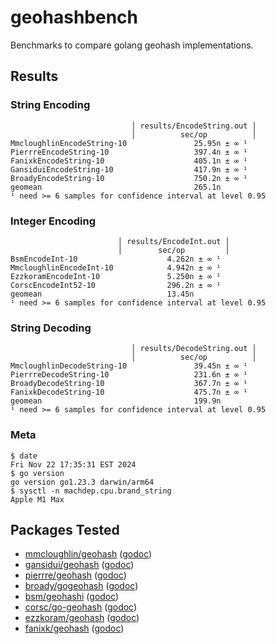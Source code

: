 # geohashbench
Benchmarks to compare golang geohash implementations.

## Results

### String Encoding

```
                           │ results/EncodeString.out │
                           │          sec/op          │
MmcloughlinEncodeString-10               25.95n ± ∞ ¹
PierrreEncodeString-10                   397.4n ± ∞ ¹
FanixkEncodeString-10                    405.1n ± ∞ ¹
GansiduiEncodeString-10                  417.9n ± ∞ ¹
BroadyEncodeString-10                    750.2n ± ∞ ¹
geomean                                  265.1n
¹ need >= 6 samples for confidence interval at level 0.95

```

### Integer Encoding

```
                        │ results/EncodeInt.out │
                        │        sec/op         │
BsmEncodeInt-10                    4.262n ± ∞ ¹
MmcloughlinEncodeInt-10            4.942n ± ∞ ¹
EzzkoramEncodeInt-10               5.250n ± ∞ ¹
CorscEncodeInt52-10                296.2n ± ∞ ¹
geomean                            13.45n
¹ need >= 6 samples for confidence interval at level 0.95

```

### String Decoding

```
                           │ results/DecodeString.out │
                           │          sec/op          │
MmcloughlinDecodeString-10               39.45n ± ∞ ¹
PierrreDecodeString-10                   231.6n ± ∞ ¹
BroadyDecodeString-10                    367.7n ± ∞ ¹
FanixkDecodeString-10                    475.7n ± ∞ ¹
geomean                                  199.9n
¹ need >= 6 samples for confidence interval at level 0.95

```

### Meta

```
$ date
Fri Nov 22 17:35:31 EST 2024
$ go version
go version go1.23.3 darwin/arm64
$ sysctl -n machdep.cpu.brand_string
Apple M1 Max

```

## Packages Tested

* [mmcloughlin/geohash](https://github.com/mmcloughlin/geohash) ([godoc](https://godoc.org/github.com/mmcloughlin/geohash))
* [gansidui/geohash](https://github.com/gansidui/geohash) ([godoc](https://godoc.org/github.com/gansidui/geohash))
* [pierrre/geohash](https://github.com/pierrre/geohash) ([godoc](https://godoc.org/github.com/pierrre/geohash))
* [broady/gogeohash](https://github.com/broady/gogeohash) ([godoc](https://godoc.org/github.com/broady/gogeohash))
* [bsm/geohashi](https://github.com/bsm/geohashi) ([godoc](https://godoc.org/github.com/bsm/geohashi))
* [corsc/go-geohash](https://github.com/corsc/go-geohash) ([godoc](https://godoc.org/github.com/corsc/go-geohash))
* [ezzkoram/geohash](https://github.com/ezzkoram/geohash) ([godoc](https://godoc.org/github.com/ezzkoram/geohash))
* [fanixk/geohash](https://github.com/fanixk/geohash) ([godoc](https://godoc.org/github.com/fanixk/geohash))
